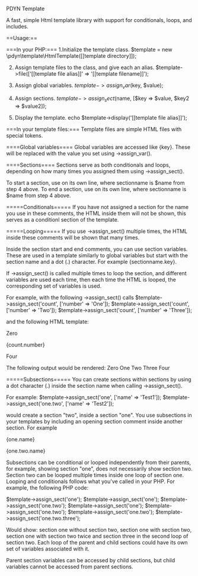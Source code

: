 PDYN Template

A fast, simple Html template library with support for conditionals, loops, and includes.

==Usage:==

===In your PHP:===
1.Initialize the template class.
$template = new \pdyn\template\HtmlTemplate([[template directory]]);

2. Assign template files to the class, and give each an alias.
$template->file(['[[template file alias]]' => '[[template filename]]');

3. Assign global variables.
$template->assign_var($key, $value);

4. Assign sections.
$template->assign_sect($name, [$key => $value, $key2 => $value2]);

5. Display the template.
echo $template->display('[[template file alias]]');

===In your template files:===
Template files are simple HTML files with special tokens.

====Global variables====
Global variables are accessed like {key}. These will be replaced with the value you set using ->assign_var().

====Sections====
Sections serve as both conditionals and loops, depending on how many times you assigned them using ->assign_sect().

To start a section, use <!-- BEGIN sectionname --> on its own line, where sectionname is $name from step 4 above.
To end a section, use <!-- END sectionname --> on its own line, where sectionname is $name from step 4 above.

=====Conditionals=====
If you have not assigned a section for the name you use in these comments, the HTML inside them will not be shown, this serves
as a conditionl section of the template.

=====Looping=====
If you use ->assign_sect() multiple times, the HTML inside these comments will be shown that many times.

Inside the section start and end comments, you can use section variables. These are used in a template similarly to global variables
but start with the section name and a dot (.) character. For example {sectionname.key}.

If ->assign_sect() is called multiple times to loop the section, and different variables are used each time, then each time the HTML
 is looped, the corresponding set of variables is used.

For example, with the following ->assign_sect() calls
$template->assign_sect('count', ['number' => 'One']);
$template->assign_sect('count', ['number' => 'Two']);
$template->assign_sect('count', ['number' => 'Three']);

and the following HTML template:

Zero
<!-- BEGIN count -->
{count.number}
<!-- END count -->
Four

The following output would be rendered:
Zero
One
Two
Three
Four

=====Subsections=====
You can create sections within sections by using a dot character (.) inside the section name when calling ->assign_sect().

For example:
$template->assign_sect('one', ['name' => 'Test1']);
$template->assign_sect('one.two', ['name' => 'Test2']);

would create a section "two", inside a section "one". You use subsections in your templates by including an opening section comment
inside another section. For example
<!-- BEGIN one -->
{one.name}
<!-- BEGIN two -->
{one.two.name}
<!-- END two -->
<!-- END one -->

Subsections can be conditional or looped independently from their parents, for example, showing section "one", does not necessarily
show section two. Section two can be looped multiple times inside one loop of section one. Looping and conditionals follows what
you've called in your PHP. For example, the following PHP code:

$template->assign_sect('one');
$template->assign_sect('one');
$template->assign_sect('one.two');
$template->assign_sect('one');
$template->assign_sect('one.two');
$template->assign_sect('one.two');
$template->assign_sect('one.two.three');

Would show: section one without section two, section one with section two, section one with section two twice and section three in
the second loop of section two. Each loop of the parent and child sections could have its own set of variables associated with it.

Parent section variables can be accessed by child sections, but child variables cannot be accessed from parent sections.

